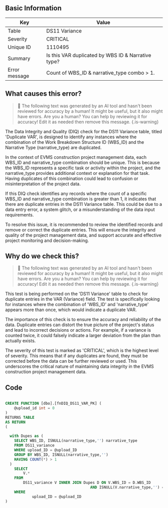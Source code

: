 ## Basic Information
| Key         | Value          |
|-------------|----------------|
| Table       | DS11 Variance |
| Severity    | CRITICAL |
| Unique ID   | 1110495   |
| Summary     | Is this VAR duplicated by WBS ID & Narrative type? |
| Error message | Count of WBS_ID & narrative_type combo > 1. |

## What causes this error?

> :robot: The following text was generated by an AI tool and hasn't been reviewed for accuracy by a human! It might be useful, but it also might have errors. Are you a human? You can help by reviewing it for accuracy! Edit it as needed then remove this message.
{.is-warning}

The Data Integrity and Quality (DIQ) check for the DS11 Variance table, titled 'Duplicate VAR', is designed to identify any instances where the combination of the Work Breakdown Structure ID (WBS_ID) and the Narrative Type (narrative_type) are duplicated. 

In the context of EVMS construction project management data, each WBS_ID and narrative_type combination should be unique. This is because the WBS_ID represents a specific task or activity within the project, and the narrative_type provides additional context or explanation for that task. Having duplicates of this combination could lead to confusion or misinterpretation of the project data.

If this DIQ check identifies any records where the count of a specific WBS_ID and narrative_type combination is greater than 1, it indicates that there are duplicate entries in the DS11 Variance table. This could be due to a data entry error, a system glitch, or a misunderstanding of the data input requirements.

To resolve this issue, it is recommended to review the identified records and remove or correct the duplicate entries. This will ensure the integrity and quality of the project management data, and support accurate and effective project monitoring and decision-making.
## Why do we check this?

> :robot: The following text was generated by an AI tool and hasn't been reviewed for accuracy by a human! It might be useful, but it also might have errors. Are you a human? You can help by reviewing it for accuracy! Edit it as needed then remove this message.
{.is-warning}

This test is being performed on the 'DS11 Variance' table to check for duplicate entries in the VAR (Variance) field. The test is specifically looking for instances where the combination of 'WBS_ID' and 'narrative_type' appears more than once, which would indicate a duplicate VAR. 

The importance of this check is to ensure the accuracy and reliability of the data. Duplicate entries can distort the true picture of the project's status and lead to incorrect decisions or actions. For example, if a variance is counted twice, it could falsely indicate a larger deviation from the plan than actually exists. 

The severity of this test is marked as 'CRITICAL', which is the highest level of severity. This means that if any duplicates are found, they must be corrected before the data can be further reviewed or used. This underscores the critical nature of maintaining data integrity in the EVMS construction project management data.
## Code

```sql

CREATE FUNCTION [dbo].[fnDIQ_DS11_VAR_PK] (
	@upload_id int = 0
)
RETURNS TABLE
AS RETURN
(
	
  with Dupes as (
    SELECT WBS_ID, ISNULL(narrative_type,'') narrative_type
    FROM DS11_variance
    WHERE upload_ID = @upload_ID
    GROUP BY WBS_ID, ISNULL(narrative_type,'')
    HAVING COUNT(*) > 1
  )
	SELECT
		V.*
	FROM 
		DS11_variance V INNER JOIN Dupes D ON V.WBS_ID = D.WBS_ID 
                                      AND ISNULL(V.narrative_type,'') = D.narrative_type
	WHERE 
			upload_ID = @upload_ID
)
```
